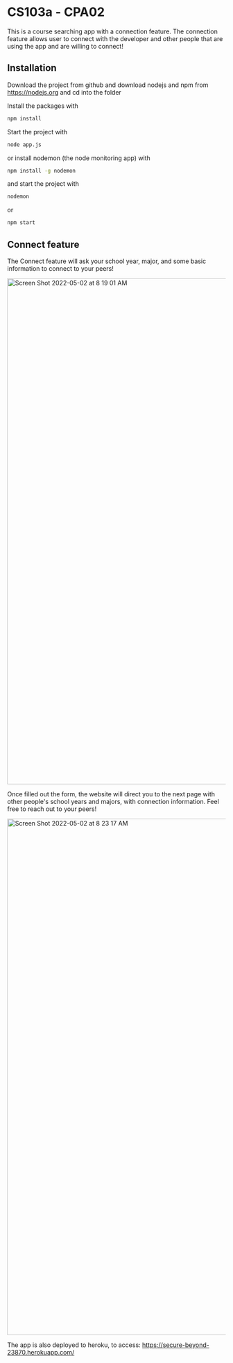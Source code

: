 # CS103a - CPA02

This is a course searching app with a connection feature. The connection feature allows user to connect with the developer and other people that are using the app and are willing to connect!

## Installation
Download the project from github and download nodejs and npm from https://nodejs.org
and cd into the folder

Install the packages with
``` bash
npm install
```
Start the project with
``` bash
node app.js
```
or install nodemon (the node monitoring app) with
``` bash
npm install -g nodemon
```
and start the project with
``` bash
nodemon
```
or
``` bash
npm start
```
## Connect feature
The Connect feature will ask your school year, major, and some basic information to connect to your peers! 

<img width="1163" alt="Screen Shot 2022-05-02 at 8 19 01 AM" src="https://user-images.githubusercontent.com/62511665/166232396-0ee66d5d-e31b-4242-9cd8-567b21e30812.png">

Once filled out the form, the website will direct you to the next page with other people's school years and majors, with connection information. Feel free to reach out to your peers!

<img width="1187" alt="Screen Shot 2022-05-02 at 8 23 17 AM" src="https://user-images.githubusercontent.com/62511665/166232919-85051d61-9a9d-4d3d-96d1-f382680458fb.png">



The app is also deployed to heroku, to access: https://secure-beyond-23870.herokuapp.com/

